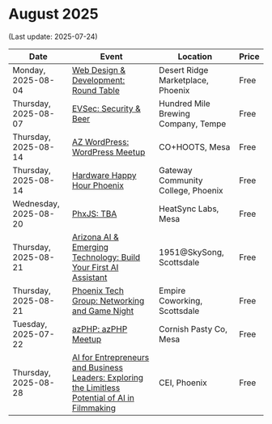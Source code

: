 # August 2025

(Last update: 2025-07-24)

| Date | Event | Location | Price |
| ---- | ----- | -------- | ----- |
| Monday, 2025-08-04 | [Web Design & Development: Round Table](https://www.meetup.com/webdesignersdevelopers/events/wdnrjtyhclbgb/) | Desert Ridge Marketplace, Phoenix | Free |
| Thursday, 2025-08-07 | [EVSec: Security & Beer](https://www.meetup.com/evsecaz/events/307673994/) | Hundred Mile Brewing Company, Tempe | Free |
| Thursday, 2025-08-14 | [AZ WordPress: WordPress Meetup](https://www.meetup.com/arizona-wordpress-group/events/rsfhrtyhclbsb/) | CO+HOOTS, Mesa | Free |
| Thursday, 2025-08-14 | [Hardware Happy Hour Phoenix](https://www.meetup.com/hardware-happy-hour-3h-phoenix/events/309610386) | Gateway Community College, Phoenix | Free |
| Wednesday, 2025-08-20 | [PhxJS: TBA](https://www.meetup.com/phoenix-javascript/events/310077067/) | HeatSync Labs, Mesa | Free |
| Thursday, 2025-08-21 | [Arizona AI & Emerging Technology: Build Your First AI Assistant](https://www.meetup.com/azemergingtech/events/308467733/) | 1951@SkySong, Scottsdale | Free |
| Thursday, 2025-08-21 | [Phoenix Tech Group: Networking and Game Night](https://www.meetup.com/phoenix-tech-group/events/309128847/?) | Empire Coworking, Scottsdale | Free |
| Tuesday, 2025-07-22 | [azPHP: azPHP Meetup](https://www.meetup.com/azphpug/events/vqdnltyhclbjc/) | Cornish Pasty Co, Mesa | Free |
| Thursday, 2025-08-28  | [AI for Entrepreneurs and Business Leaders: Exploring the Limitless Potential of AI in Filmmaking](https://www.meetup.com/ai-for-entrepreneurs-and-business-leaders/events/308561837/) | CEI, Phoenix | Free |
